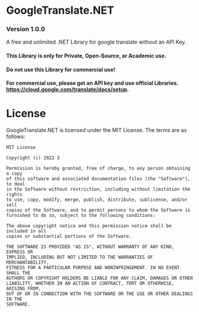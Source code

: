 # GoogleTranslate.NET
### Version 1.0.0

A free and unlimited .NET Library for google translate without an API Key.
#### This Library is only for Private, Open-Source, or Academic use.
#### Do not use this Library for commercial use!
#### For commercial use, please get an API key and use official Libraries. https://cloud.google.com/translate/docs/setup.

License
====
GoogleTranslate.NET is licensed under the MIT License. The terms are as follows:

```
MIT License

Copyright (c) 2022 3

Permission is hereby granted, free of charge, to any person obtaining a copy
of this software and associated documentation files (the "Software"), to deal
in the Software without restriction, including without limitation the rights
to use, copy, modify, merge, publish, distribute, sublicense, and/or sell
copies of the Software, and to permit persons to whom the Software is
furnished to do so, subject to the following conditions:

The above copyright notice and this permission notice shall be included in all
copies or substantial portions of the Software.

THE SOFTWARE IS PROVIDED "AS IS", WITHOUT WARRANTY OF ANY KIND, EXPRESS OR
IMPLIED, INCLUDING BUT NOT LIMITED TO THE WARRANTIES OF MERCHANTABILITY,
FITNESS FOR A PARTICULAR PURPOSE AND NONINFRINGEMENT. IN NO EVENT SHALL THE
AUTHORS OR COPYRIGHT HOLDERS BE LIABLE FOR ANY CLAIM, DAMAGES OR OTHER
LIABILITY, WHETHER IN AN ACTION OF CONTRACT, TORT OR OTHERWISE, ARISING FROM,
OUT OF OR IN CONNECTION WITH THE SOFTWARE OR THE USE OR OTHER DEALINGS IN THE
SOFTWARE.
```